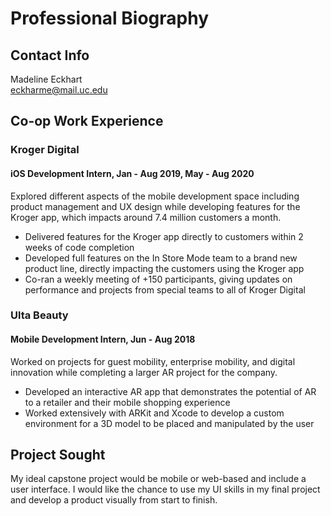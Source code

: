 # Professional Biography
## Contact Info
Madeline Eckhart  
eckharme@mail.uc.edu
## Co-op Work Experience
### Kroger Digital  
#### iOS Development Intern, Jan - Aug 2019, May - Aug 2020  
Explored different aspects of the mobile development space including product management and UX design while developing features for the Kroger app, which impacts around 7.4 million customers a month.
* Delivered features for the Kroger app directly to customers within 2 weeks of code completion 
* Developed full features on the In Store Mode team to a brand new product line, directly impacting the customers using the Kroger app
* Co-ran a weekly meeting of +150 participants, giving updates on performance and projects from special teams to all of Kroger Digital 
### Ulta Beauty  
#### Mobile Development Intern, Jun - Aug 2018  
Worked on projects for guest mobility, enterprise mobility, and digital innovation while completing a larger AR project for the company. 
* Developed an interactive AR app that demonstrates the potential of AR to a retailer and their mobile shopping experience 
* Worked extensively with ARKit and Xcode to develop a custom environment for a 3D model to be placed and manipulated by the user 
## Project Sought
My ideal capstone project would be mobile or web-based and include a user interface. I would like the chance to use my UI skills in my final project and develop a product visually from start to finish.
